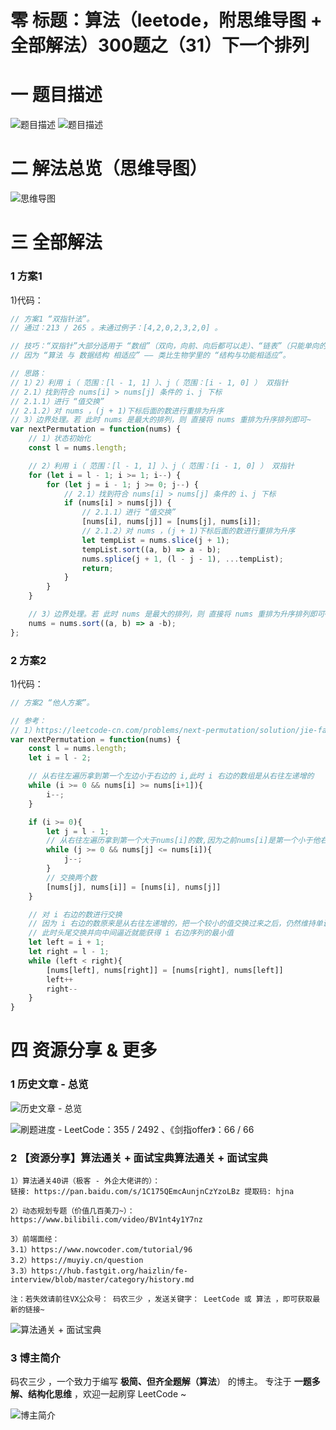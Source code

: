# 零 标题：算法（leetode，附思维导图 + 全部解法）300题之（31）下一个排列

# 一 题目描述
![题目描述](https://files.mdnice.com/user/6999/260d5385-0d1d-4e59-aebc-b056e5f7cc9d.png)
![题目描述](https://files.mdnice.com/user/6999/166ddb86-3b3e-485a-9303-bd333413079c.png)

# 二 解法总览（思维导图）
![思维导图](https://files.mdnice.com/user/6999/6488a701-ddbd-43d4-a0ac-dd5b2850f8e8.png)

# 三 全部解法
### 1 方案1
1)代码：
```js
// 方案1 “双指针法”。
// 通过：213 / 265 。未通过例子：[4,2,0,2,3,2,0] 。

// 技巧：“双指针”大部分适用于 “数组”（双向，向前、向后都可以走）、“链表”（只能单向的向后走）。
// 因为 “算法 与 数据结构 相适应” —— 类比生物学里的 “结构与功能相适应”。

// 思路：
// 1）2）利用 i（ 范围：[l - 1, 1] ）、j（ 范围：[i - 1, 0] ） 双指针
// 2.1）找到符合 nums[i] > nums[j] 条件的 i、j 下标
// 2.1.1）进行 “值交换”
// 2.1.2）对 nums ，(j + 1)下标后面的数进行重排为升序
// 3）边界处理。若 此时 nums 是最大的排列，则 直接将 nums 重排为升序排列即可~
var nextPermutation = function(nums) {
    // 1）状态初始化
    const l = nums.length;

    // 2）利用 i（ 范围：[l - 1, 1] ）、j（ 范围：[i - 1, 0] ） 双指针
    for (let i = l - 1; i >= 1; i--) {
        for (let j = i - 1; j >= 0; j--) {
            // 2.1）找到符合 nums[i] > nums[j] 条件的 i、j 下标
            if (nums[i] > nums[j]) {
                // 2.1.1）进行 “值交换”
                [nums[i], nums[j]] = [nums[j], nums[i]];
                // 2.1.2）对 nums ，(j + 1)下标后面的数进行重排为升序
                let tempList = nums.slice(j + 1);
                tempList.sort((a, b) => a - b);
                nums.splice(j + 1, (l - j - 1), ...tempList);
                return;
            }
        }
    }

    // 3）边界处理。若 此时 nums 是最大的排列，则 直接将 nums 重排为升序排列即可~
    nums = nums.sort((a, b) => a -b);
};
```

### 2 方案2
1)代码：
```js
// 方案2 “他人方案”。

// 参考：
// 1）https://leetcode-cn.com/problems/next-permutation/solution/jie-fa-hen-jian-dan-jie-shi-qi-lai-zen-yao-jiu-na-/
var nextPermutation = function(nums) {
    const l = nums.length;
    let i = l - 2;

    // 从右往左遍历拿到第一个左边小于右边的 i,此时 i 右边的数组是从右往左递增的
    while (i >= 0 && nums[i] >= nums[i+1]){
        i--;
    }

    if (i >= 0){
        let j = l - 1;
        // 从右往左遍历拿到第一个大于nums[i]的数,因为之前nums[i]是第一个小于他右边的数，所以他的右边一定有大于他的数
        while (j >= 0 && nums[j] <= nums[i]){
            j--;
        }
        // 交换两个数
        [nums[j], nums[i]] = [nums[i], nums[j]]
    }

    // 对 i 右边的数进行交换
    // 因为 i 右边的数原来是从右往左递增的，把一个较小的值交换过来之后，仍然维持单调递增特性
    // 此时头尾交换并向中间逼近就能获得 i 右边序列的最小值
    let left = i + 1;
    let right = l - 1;
    while (left < right){
        [nums[left], nums[right]] = [nums[right], nums[left]]
        left++
        right--
    }
}
```

# 四 资源分享 & 更多
### 1 历史文章 - 总览
![历史文章 - 总览](https://files.mdnice.com/user/6999/7b92db4c-d5d3-4558-8003-284d3e24b86b.png)

![刷题进度 - LeetCode：355 / 2492 、《剑指offer》：66 / 66 ](https://files.mdnice.com/user/6999/0fb20e8c-ac87-4f48-954a-69dbadf0e8bf.png)

### 2 【资源分享】算法通关 + 面试宝典算法通关 + 面试宝典
```
1）算法通关40讲（极客 - 外企大佬讲的）：
链接: https://pan.baidu.com/s/1C175QEmcAunjnCzYzoLBz 提取码: hjna

2）动态规划专题（价值几百美刀~）：https://www.bilibili.com/video/BV1nt4y1Y7nz

3）前端面经：
3.1）https://www.nowcoder.com/tutorial/96
3.2）https://muyiy.cn/question
3.3）https://hub.fastgit.org/haizlin/fe-interview/blob/master/category/history.md

注：若失效请前往VX公众号： 码农三少 ，发送关键字： LeetCode 或 算法 ，即可获取最新的链接~
```

![算法通关 + 面试宝典](https://files.mdnice.com/user/6999/624dbb9c-9ead-4e64-a840-0c52c40c1856.jpg)

### 3 博主简介
码农三少 ，一个致力于编写 **极简、但齐全题解（算法**） 的博主。
专注于 **一题多解、结构化思维** ，欢迎一起刷穿 LeetCode ~

![博主简介](https://files.mdnice.com/user/6999/0b3d3906-d883-43be-b243-5e08ea066aac.png)